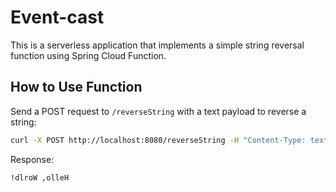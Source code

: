 # Event-cast

This is a serverless application that implements a simple string reversal function using Spring Cloud Function.

## How to Use Function

Send a POST request to `/reverseString` with a text payload to reverse a string:

```bash
curl -X POST http://localhost:8080/reverseString -H "Content-Type: text/plain" -d "Hello, World!"
```

Response:
```
!dlroW ,olleH
```
